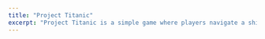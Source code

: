 ```yaml
---
title: "Project Titanic"
excerpt: "Project Titanic is a simple game where players navigate a ship around a procedurally generated naval terrain.<br/>[<img src='/images/project_titanic.png'>](http://titanic.andythai.xyz)"
---
```

